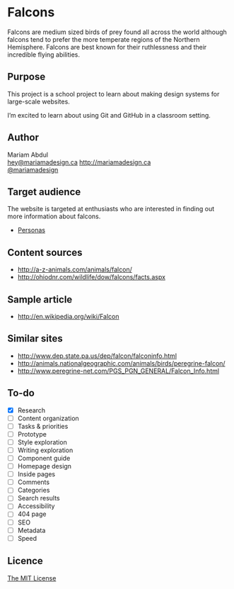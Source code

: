 # Falcons

Falcons are medium sized birds of prey found all across the world although falcons tend to prefer the more temperate regions of the Northern Hemisphere. Falcons are best known for their ruthlessness and their incredible flying abilities.

## Purpose

This project is a school project to learn about making design systems for large-scale websites.

I’m excited to learn about using Git and GitHub in a classroom setting.

## Author

Mariam Abdul	
[hey@mariamadesign.ca](mailto:hey@mariamadesign.ca)	
<http://mariamadesign.ca>	
[@mariamadesign](https://twitter.com/mariamadesign)

## Target audience

The website is targeted at enthusiasts who are interested in finding out more information about falcons.

- [Personas](Personas.md)

## Content sources

- <http://a-z-animals.com/animals/falcon/>
- <http://ohiodnr.com/wildlife/dow/falcons/facts.aspx>


## Sample article

- <http://en.wikipedia.org/wiki/Falcon>

## Similar sites

- <http://www.dep.state.pa.us/dep/falcon/falconinfo.html>
- <http://animals.nationalgeographic.com/animals/birds/peregrine-falcon/>
- <http://www.peregrine-net.com/PGS_PGN_GENERAL/Falcon_Info.html>

## To-do

- [x] Research
- [ ] Content organization
- [ ] Tasks & priorities
- [ ] Prototype
- [ ] Style exploration
- [ ] Writing exploration
- [ ] Component guide
- [ ] Homepage design
- [ ] Inside pages
- [ ] Comments
- [ ] Categories
- [ ] Search results
- [ ] Accessibility
- [ ] 404 page
- [ ] SEO
- [ ] Metadata
- [ ] Speed

## Licence

[The MIT License](LICENSE)